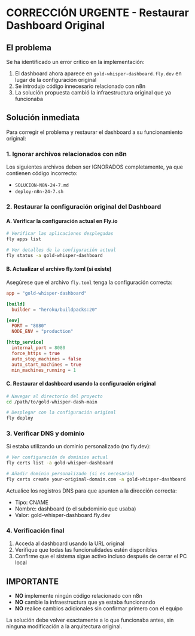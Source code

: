 # CORRECCIÓN URGENTE - Restaurar Dashboard Original

## El problema

Se ha identificado un error crítico en la implementación:

1. El dashboard ahora aparece en `gold-whisper-dashboard.fly.dev` en lugar de la configuración original
2. Se introdujo código innecesario relacionado con n8n
3. La solución propuesta cambió la infraestructura original que ya funcionaba

## Solución inmediata

Para corregir el problema y restaurar el dashboard a su funcionamiento original:

### 1. Ignorar archivos relacionados con n8n

Los siguientes archivos deben ser IGNORADOS completamente, ya que contienen código incorrecto:
- `SOLUCION-N8N-24-7.md`
- `deploy-n8n-24-7.sh`

### 2. Restaurar la configuración original del Dashboard

#### A. Verificar la configuración actual en Fly.io

```bash
# Verificar las aplicaciones desplegadas
fly apps list

# Ver detalles de la configuración actual
fly status -a gold-whisper-dashboard
```

#### B. Actualizar el archivo fly.toml (si existe)

Asegúrese que el archivo `fly.toml` tenga la configuración correcta:

```toml
app = "gold-whisper-dashboard"

[build]
  builder = "heroku/buildpacks:20"

[env]
  PORT = "8080"
  NODE_ENV = "production"

[http_service]
  internal_port = 8080
  force_https = true
  auto_stop_machines = false
  auto_start_machines = true
  min_machines_running = 1
```

#### C. Restaurar el dashboard usando la configuración original

```bash
# Navegar al directorio del proyecto
cd /path/to/gold-whisper-dash-main

# Desplegar con la configuración original
fly deploy
```

### 3. Verificar DNS y dominio

Si estaba utilizando un dominio personalizado (no fly.dev):

```bash
# Ver configuración de dominios actual
fly certs list -a gold-whisper-dashboard

# Añadir dominio personalizado (si es necesario)
fly certs create your-original-domain.com -a gold-whisper-dashboard
```

Actualice los registros DNS para que apunten a la dirección correcta:
- Tipo: CNAME
- Nombre: dashboard (o el subdominio que usaba)
- Valor: gold-whisper-dashboard.fly.dev

### 4. Verificación final

1. Acceda al dashboard usando la URL original
2. Verifique que todas las funcionalidades estén disponibles
3. Confirme que el sistema sigue activo incluso después de cerrar el PC local

## IMPORTANTE

- **NO** implemente ningún código relacionado con n8n
- **NO** cambie la infraestructura que ya estaba funcionando
- **NO** realice cambios adicionales sin confirmar primero con el equipo

La solución debe volver exactamente a lo que funcionaba antes, sin ninguna modificación a la arquitectura original.
